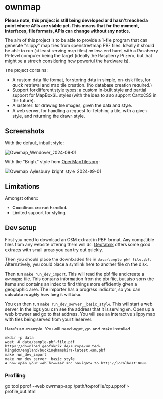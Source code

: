 # ownmap

**Please note, this project is still being developed and hasn't reached a point where APIs are stable yet. This means that for the moment, interfaces, file formats, APIs can change without any notice.**

The aim of this project is to be able to provide a 1-file program that can generate "slippy" map tiles from openstreetmap PBF files. Ideally it should be able to run (at least serving map tiles) on low-end hard, with a Raspberry Pi-level computer being the target (ideally the Raspberry Pi Zero, but that might be a stretch considering how powerful the hardware is).

The project contains:

- A custom data file format, for storing data in simple, on-disk files, for quick retrieval and map tile creation. (No database creation required.)
- Support for different style types: a custom in-built style and partial support for MapBoxGL styles (with the idea to also support CartoCSS in the future).
- A rasterer: for drawing tile images, given the data and style.
- A web server, for handling a request for fetching a tile, with a given style, and returning the drawn style.

## Screenshots

With the default, inbuilt style:

![Ownmap_Wendover_2024-09-01](https://github.com/user-attachments/assets/d77b4de7-d1d2-4f61-9897-939dbd3cd3bc)

With the "Bright" style from [OpenMapTiles.org](http://openmaptiles.org/):

![Ownmap_Aylesbury_bright_style_2024-09-01](https://github.com/user-attachments/assets/e4739029-cf20-4977-8a49-447783766445)


## Limitations

Amongst others:

- Coastlines are not handled.
- Limited support for styling.

## Dev setup

First you need to download an OSM extract in PBF format. Any compatible files from any website offering them will do. [Geofabrik](https://download.geofabrik.de/) offers some good extracts with small areas you can try out quickly.

Then you should place the downloaded file in `data/sample-pbf-file.pbf`. Alternatively, you could place a symlink here to another file on the disk.

Then run `make run_dev_import`. This will read the pbf file and create a `ownmapdb` file. This contains information from the pbf file, but also sorts the items and contains an index to find things more efficiently given a geographic area. The importer has a progress indicator, so you can calculate roughly how long it will take.

You can then run `make run_dev_server__basic_style`. This will start a web server. In the logs you can see the address that it is serving on. Open up a web browser and go to that address. You will see an interactive slippy map with tiles being served from your tileserver.

Here's an example. You will need wget, go, and make installed.

```
mkdir -p data
wget -O data/sample-pbf-file.pbf https://download.geofabrik.de/europe/united-kingdom/england/buckinghamshire-latest.osm.pbf
make run_dev_import
make run_dev_server__basic_style
# now open your web browser and navigate to http://localhost:9000
```

### Profiling

go tool pprof --web ownmap-app /path/to/profile/cpu.pprof > profile_out.html
